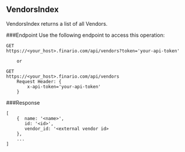 VendorsIndex
----------
VendorsIndex returns a list of all Vendors.

###Endpoint
Use the following endpoint to access this operation:

	GET
	https://<your_host>.finario.com/api/vendors?token='your-api-token'

        or

	GET
    https://<your_host>.finario.com/api/vendors
        Request Header: {
            x-api-token='your-api-token'
        }

###Response

    [
        {  name: '<name>',
           id: '<id>',
           vendor_id: '<external vendor id>
        },
        ...
    ]
